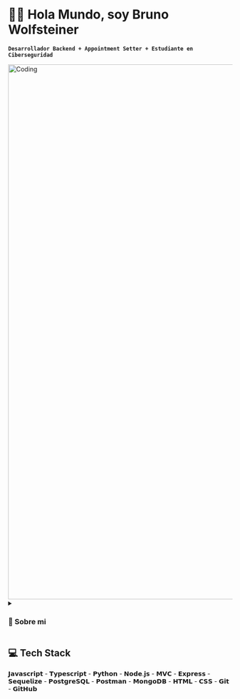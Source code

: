 # 👋🏻 Hola Mundo, soy Bruno Wolfsteiner
**`Desarrollador Backend + Appointment Setter + Estudiante en Ciberseguridad`**

<img align="center" alt="Coding" width="1200" src="https://media.giphy.com/media/bi6RQ5x3tqoSI/giphy.gif">

<details>
 <summary><h3>📄 Sobre mi </h3></summary>

Soy un profesional apasionado por la tecnología, especializado en el desarrollo Backend y con experiencia como Appointment Setter. Actualmente, estoy enfocado en ampliar mis conocimientos en ciberseguridad para contribuir a la protección de datos en el mundo digital. Mi interés por las inteligencias artificiales me motiva a explorar soluciones innovadoras en cada proyecto. Siempre buscando nuevos retos y oportunidades para crecer en el emocionante campo de la tecnología. ¡Conéctame y exploremos cómo puedo aportar valor a tu equipo!

 </details>


## 💻 Tech Stack
<p align="left"> 𝗝𝗮𝘃𝗮𝘀𝗰𝗿𝗶𝗽𝘁 - 𝗧𝘆𝗽𝗲𝘀𝗰𝗿𝗶𝗽𝘁 - 𝗣𝘆𝘁𝗵𝗼𝗻 - 𝗡𝗼𝗱𝗲.𝗷𝘀 - 𝗠𝗩𝗖 - 𝗘𝘅𝗽𝗿𝗲𝘀𝘀 - 𝗦𝗲𝗾𝘂𝗲𝗹𝗶𝘇𝗲 - 𝗣𝗼𝘀𝘁𝗴𝗿𝗲𝗦𝗤𝗟 - 𝗣𝗼𝘀𝘁𝗺𝗮𝗻 - 𝗠𝗼𝗻𝗴𝗼𝗗𝗕 - 𝗛𝗧𝗠𝗟 - 𝗖𝗦𝗦 - 𝗚𝗶𝘁 - 𝗚𝗶𝘁𝗛𝘂𝗯 </p>

